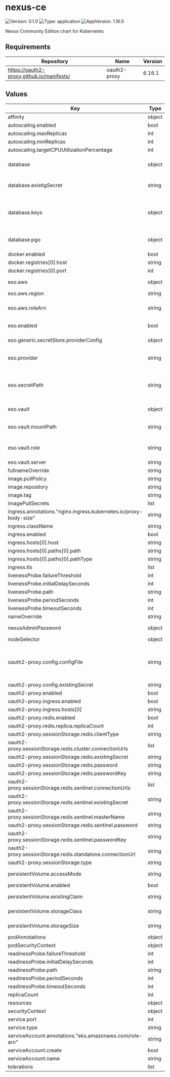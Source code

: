 # nexus-ce

![Version: 0.1.0](https://img.shields.io/badge/Version-0.1.0-informational?style=flat-square) ![Type: application](https://img.shields.io/badge/Type-application-informational?style=flat-square) ![AppVersion: 1.16.0](https://img.shields.io/badge/AppVersion-1.16.0-informational?style=flat-square)

Nexus Community Edition chart for Kubernetes

## Requirements

| Repository | Name | Version |
|------------|------|---------|
| https://oauth2-proxy.github.io/manifests/ | oauth2-proxy | 6.16.1 |

## Values

| Key | Type | Default | Description |
|-----|------|---------|-------------|
| affinity | object | `{}` |  |
| autoscaling.enabled | bool | `false` |  |
| autoscaling.maxReplicas | int | `100` |  |
| autoscaling.minReplicas | int | `1` |  |
| autoscaling.targetCPUUtilizationPercentage | int | `80` |  |
| database | object | `{"existigSecret":"nexus-ce-pguser-nexus-ce","keys":{"dbname":"dbname","password":"password","port":"5432","url":"host","username":"user"},"pgo":{"enable":true}}` | This block configure database connections for Nexus CE. |
| database.existigSecret | string | `"nexus-ce-pguser-nexus-ce"` | Name of the secret that contains the database credentials. |
| database.keys | object | `{"dbname":"dbname","password":"password","port":"5432","url":"host","username":"user"}` | This block configures the database connection secret fields name for Nexus CE. |
| database.pgo | object | `{"enable":true}` | Use PostgreSQL operator to create and manage database. |
| docker.enabled | bool | `true` |  |
| docker.registries[0].host | string | `"nexus-ce-ci-container.example.com"` |  |
| docker.registries[0].port | int | `5000` |  |
| eso.aws | object | `{"region":"eu-central-1","roleArn":"arn:aws:iam::012345678910:role/AWSIRSA_Shared_ExternalSecretOperatorAccess"}` | AWS configuration (if provider is `aws`). |
| eso.aws.region | string | `"eu-central-1"` | AWS region. |
| eso.aws.roleArn | string | `"arn:aws:iam::012345678910:role/AWSIRSA_Shared_ExternalSecretOperatorAccess"` | AWS role ARN for the ExternalSecretOperator to assume. |
| eso.enabled | bool | `true` | Install components of the ESO. |
| eso.generic.secretStore.providerConfig | object | `{}` | Defines SecretStore provider configuration. |
| eso.provider | string | `"aws"` | Defines provider type. One of `aws`, `generic`, or `vault`. |
| eso.secretPath | string | `"/infra/core/addons/nexus-ce"` | Defines the path to the secret in the provider. If provider is `vault`, this is the path must be prefixed with `secret/`. |
| eso.vault | object | `{"mountPath":"sdlc","role":"nexus-ce","server":"http://vault.vault:8200"}` | Vault configuration (if provider is `vault`). |
| eso.vault.mountPath | string | `"sdlc"` | Mount path for the Kubernetes authentication method. |
| eso.vault.role | string | `"nexus-ce"` | Vault role for the Kubernetes authentication method. |
| eso.vault.server | string | `"http://vault.vault:8200"` | Vault server URL. |
| fullnameOverride | string | `"nexus-ce"` |  |
| image.pullPolicy | string | `"IfNotPresent"` |  |
| image.repository | string | `"sonatype/nexus3"` |  |
| image.tag | string | `"3.77.1"` |  |
| imagePullSecrets | list | `[]` |  |
| ingress.annotations."nginx.ingress.kubernetes.io/proxy-body-size" | string | `"900m"` |  |
| ingress.className | string | `""` |  |
| ingress.enabled | bool | `true` |  |
| ingress.hosts[0].host | string | `"nexus-ce-ci.example.com"` |  |
| ingress.hosts[0].paths[0].path | string | `"/"` |  |
| ingress.hosts[0].paths[0].pathType | string | `"Prefix"` |  |
| ingress.tls | list | `[]` |  |
| livenessProbe.failureThreshold | int | `6` |  |
| livenessProbe.initialDelaySeconds | int | `0` |  |
| livenessProbe.path | string | `"/"` |  |
| livenessProbe.periodSeconds | int | `60` |  |
| livenessProbe.timeoutSeconds | int | `1` |  |
| nameOverride | string | `""` |  |
| nexusAdminPassword | object | `{"secret":{"key":"password","name":"nexus-admin-password"}}` | Initial Nexus CE admin password. |
| nodeSelector | object | `{}` |  |
| oauth2-proxy.config.configFile | string | `"allowed_roles = [\"administrator\", \"developer\"]\nclient_id = \"nexus-ce\"\ncode_challenge_method=\"S256\"\ncookie_csrf_expire=\"5m\"\ncookie_csrf_per_request=\"true\"\ncookie_secure = \"false\"\nemail_domains = [ \"*\" ]\ninsecure_oidc_allow_unverified_email = \"true\"\noidc_issuer_url = \"https://idp.core.kuberocketci.io/realms/shared\"\npass_access_token = \"true\"\npass_authorization_header = \"true\"\npass_basic_auth = \"false\"\nprovider = \"keycloak-oidc\"\nredirect_url = \"https://nexus-ce.example.com/oauth2/callback\"\nskip_jwt_bearer_tokens = \"true\"\nupstreams = [ \"http://nexus-ce:8081\" ]\nwhitelist_domains = [\"*\"]\nsilence_ping_logging = \"true\""` |  |
| oauth2-proxy.config.existingSecret | string | `"oauth2-proxy"` |  |
| oauth2-proxy.enabled | bool | `true` |  |
| oauth2-proxy.ingress.enabled | bool | `true` |  |
| oauth2-proxy.ingress.hosts[0] | string | `"nexus-ce.example.com"` |  |
| oauth2-proxy.redis.enabled | bool | `false` |  |
| oauth2-proxy.redis.replica.replicaCount | int | `1` |  |
| oauth2-proxy.sessionStorage.redis.clientType | string | `"standalone"` |  |
| oauth2-proxy.sessionStorage.redis.cluster.connectionUrls | list | `[]` |  |
| oauth2-proxy.sessionStorage.redis.existingSecret | string | `""` |  |
| oauth2-proxy.sessionStorage.redis.password | string | `""` |  |
| oauth2-proxy.sessionStorage.redis.passwordKey | string | `"redis-password"` |  |
| oauth2-proxy.sessionStorage.redis.sentinel.connectionUrls | list | `[]` |  |
| oauth2-proxy.sessionStorage.redis.sentinel.existingSecret | string | `""` |  |
| oauth2-proxy.sessionStorage.redis.sentinel.masterName | string | `""` |  |
| oauth2-proxy.sessionStorage.redis.sentinel.password | string | `""` |  |
| oauth2-proxy.sessionStorage.redis.sentinel.passwordKey | string | `"redis-sentinel-password"` |  |
| oauth2-proxy.sessionStorage.redis.standalone.connectionUrl | string | `""` |  |
| oauth2-proxy.sessionStorage.type | string | `"cookie"` |  |
| persistentVolume.accessMode | string | `"ReadWriteOnce"` | Access mode for the Persistent Volume. |
| persistentVolume.enabled | bool | `true` |  |
| persistentVolume.existingClaim | string | `""` | Existing Persistent Volume Claim. |
| persistentVolume.storageClass | string | `"ebs-sc"` | Storage class for the Persistent Volume. |
| persistentVolume.storageSize | string | `"20Gi"` | Storage size for the Persistent Volume. |
| podAnnotations | object | `{}` |  |
| podSecurityContext | object | `{}` |  |
| readinessProbe.failureThreshold | int | `6` |  |
| readinessProbe.initialDelaySeconds | int | `0` |  |
| readinessProbe.path | string | `"/"` |  |
| readinessProbe.periodSeconds | int | `60` |  |
| readinessProbe.timeoutSeconds | int | `1` |  |
| replicaCount | int | `1` |  |
| resources | object | `{}` |  |
| securityContext | object | `{}` |  |
| service.port | int | `8081` |  |
| service.type | string | `"ClusterIP"` |  |
| serviceAccount.annotations."eks.amazonaws.com/role-arn" | string | `"arn:aws:iam::093899590031:role/NexusS3BlobStorePolicy"` |  |
| serviceAccount.create | bool | `true` |  |
| serviceAccount.name | string | `""` |  |
| tolerations | list | `[]` |  |

